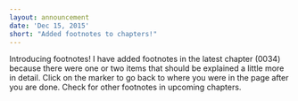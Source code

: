 ```yaml
---
layout: announcement
date: 'Dec 15, 2015'
short: "Added footnotes to chapters!"
---
```


Introducing footnotes! I have added footnotes in the latest chapter (0034) because there were one or two items that should be explained a little more in detail. Click on the marker to go back to where you were in the page after you are done. Check for other footnotes in upcoming chapters.
